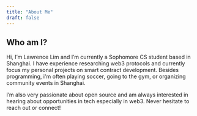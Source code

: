 ```yaml
---
title: "About Me"
draft: false
---
```

## Who am I?


Hi, I’m Lawrence Lim and I’m currently a Sophomore CS student based in Shanghai. I have experience researching web3 protocols and currently focus my personal projects on smart contract development.
Besides programming, i'm often playing soccer, going to the gym, or organizing community events in Shanghai.

I’m also very passionate about open source and am always interested in hearing about opportunities in tech especially in web3. Never hesitate to reach out or connect!
